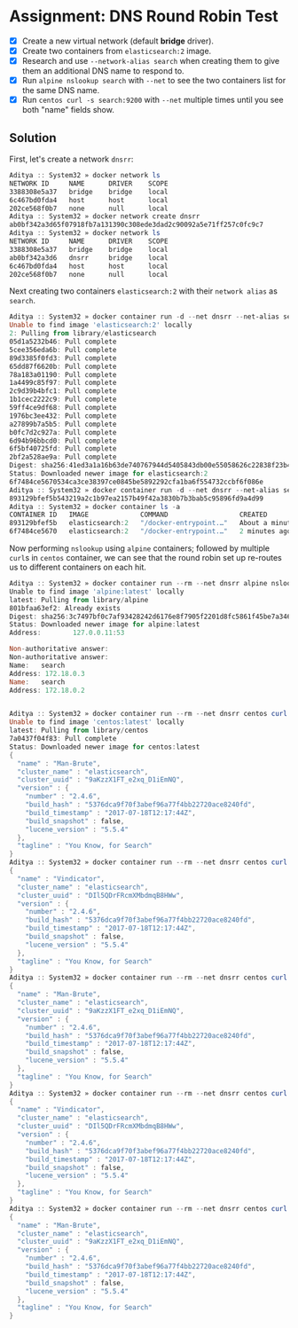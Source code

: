 # Assignment: DNS Round Robin Test

- [x] Create a new virtual network (default **bridge** driver).
- [x] Create two containers from `elasticsearch:2` image.
- [x] Research and use `--network-alias search` when creating them to give them an additional DNS name to respond to.
- [x] Run `alpine nslookup search` with `--net` to see the two containers list for the same DNS name.
- [x] Run `centos curl -s search:9200` with `--net` multiple times until you see both "name" fields show.

## Solution

First, let's create a network `dnsrr`:

```powershell
Aditya :: System32 » docker network ls
NETWORK ID     NAME      DRIVER    SCOPE
3388308e5a37   bridge    bridge    local
6c467bd0fda4   host      host      local
202ce568f0b7   none      null      local
Aditya :: System32 » docker network create dnsrr
ab0bf342a3d65f07918fb7a131390c308ede3dad2c90092a5e71ff257c0fc9c7
Aditya :: System32 » docker network ls
NETWORK ID     NAME      DRIVER    SCOPE
3388308e5a37   bridge    bridge    local
ab0bf342a3d6   dnsrr     bridge    local
6c467bd0fda4   host      host      local
202ce568f0b7   none      null      local
```
Next creating two containers `elasticsearch:2` with their `network alias` as `search`.

```powershell
Aditya :: System32 » docker container run -d --net dnsrr --net-alias search elasticsearch:2
Unable to find image 'elasticsearch:2' locally
2: Pulling from library/elasticsearch
05d1a5232b46: Pull complete
5cee356eda6b: Pull complete
89d3385f0fd3: Pull complete
65dd87f6620b: Pull complete
78a183a01190: Pull complete
1a4499c85f97: Pull complete
2c9d39b4bfc1: Pull complete
1b1cec2222c9: Pull complete
59ff4ce9df68: Pull complete
1976bc3ee432: Pull complete
a27899b7a5b5: Pull complete
b0fc7d2c927a: Pull complete
6d94b96bbcd0: Pull complete
6f5bf40725fd: Pull complete
2bf2a528ae9a: Pull complete
Digest: sha256:41ed3a1a16b63de740767944d5405843db00e55058626c22838f23b413aa4a39
Status: Downloaded newer image for elasticsearch:2
6f7484ce5670534ca3ce38397ce0845be5892292cfa1ba6f554732ccbf6f086e
Aditya :: System32 » docker container run -d --net dnsrr --net-alias search elasticsearch:2
893129bfef5b543219a2c1b97ea2157b49f42a3830b7b3bab5c95896fd9a4d99
Aditya :: System32 » docker container ls -a
CONTAINER ID   IMAGE             COMMAND                  CREATED              STATUS              PORTS                NAMES
893129bfef5b   elasticsearch:2   "/docker-entrypoint.…"   About a minute ago   Up About a minute   9200/tcp, 9300/tcp   boring_varahamihira
6f7484ce5670   elasticsearch:2   "/docker-entrypoint.…"   2 minutes ago        Up 2 minutes        9200/tcp, 9300/tcp   gallant_jackson
```
Now performing `nslookup` using `alpine` containers; followed by multiple `curl`s in `centos` container, we can see that the round robin set up re-routes us to different containers on each hit. 

```powershell
Aditya :: System32 » docker container run --rm --net dnsrr alpine nslookup search
Unable to find image 'alpine:latest' locally
latest: Pulling from library/alpine
801bfaa63ef2: Already exists
Digest: sha256:3c7497bf0c7af93428242d6176e8f7905f2201d8fc5861f45be7a346b5f23436
Status: Downloaded newer image for alpine:latest
Address:        127.0.0.11:53

Non-authoritative answer:
Non-authoritative answer:
Name:   search
Address: 172.18.0.3
Name:   search
Address: 172.18.0.2
```

```powershell

Aditya :: System32 » docker container run --rm --net dnsrr centos curl -s search:9200
Unable to find image 'centos:latest' locally
latest: Pulling from library/centos
7a0437f04f83: Pull complete
Status: Downloaded newer image for centos:latest
{
  "name" : "Man-Brute",
  "cluster_name" : "elasticsearch",
  "cluster_uuid" : "9aKzzX1FT_e2xq_D1iEmNQ",
  "version" : {
    "number" : "2.4.6",
    "build_hash" : "5376dca9f70f3abef96a77f4bb22720ace8240fd",
    "build_timestamp" : "2017-07-18T12:17:44Z",
    "build_snapshot" : false,
    "lucene_version" : "5.5.4"
  },
  "tagline" : "You Know, for Search"
}
Aditya :: System32 » docker container run --rm --net dnsrr centos curl -s search:9200
{
  "name" : "Vindicator",
  "cluster_name" : "elasticsearch",
  "cluster_uuid" : "DIl5QDrFRcmXMbdmqB8HWw",
  "version" : {
    "number" : "2.4.6",
    "build_hash" : "5376dca9f70f3abef96a77f4bb22720ace8240fd",
    "build_timestamp" : "2017-07-18T12:17:44Z",
    "build_snapshot" : false,
    "lucene_version" : "5.5.4"
  },
  "tagline" : "You Know, for Search"
}
Aditya :: System32 » docker container run --rm --net dnsrr centos curl -s search:9200
{
  "name" : "Man-Brute",
  "cluster_name" : "elasticsearch",
  "cluster_uuid" : "9aKzzX1FT_e2xq_D1iEmNQ",
  "version" : {
    "number" : "2.4.6",
    "build_hash" : "5376dca9f70f3abef96a77f4bb22720ace8240fd",
    "build_timestamp" : "2017-07-18T12:17:44Z",
    "build_snapshot" : false,
    "lucene_version" : "5.5.4"
  },
  "tagline" : "You Know, for Search"
}
Aditya :: System32 » docker container run --rm --net dnsrr centos curl -s search:9200
{
  "name" : "Vindicator",
  "cluster_name" : "elasticsearch",
  "cluster_uuid" : "DIl5QDrFRcmXMbdmqB8HWw",
  "version" : {
    "number" : "2.4.6",
    "build_hash" : "5376dca9f70f3abef96a77f4bb22720ace8240fd",
    "build_timestamp" : "2017-07-18T12:17:44Z",
    "build_snapshot" : false,
    "lucene_version" : "5.5.4"
  },
  "tagline" : "You Know, for Search"
}
Aditya :: System32 » docker container run --rm --net dnsrr centos curl -s search:9200
{
  "name" : "Man-Brute",
  "cluster_name" : "elasticsearch",
  "cluster_uuid" : "9aKzzX1FT_e2xq_D1iEmNQ",
  "version" : {
    "number" : "2.4.6",
    "build_hash" : "5376dca9f70f3abef96a77f4bb22720ace8240fd",
    "build_timestamp" : "2017-07-18T12:17:44Z",
    "build_snapshot" : false,
    "lucene_version" : "5.5.4"
  },
  "tagline" : "You Know, for Search"
}
```


